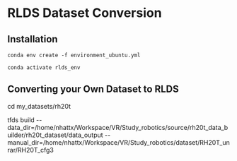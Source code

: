 # RLDS Dataset Conversion


## Installation

```
conda env create -f environment_ubuntu.yml
```
```
conda activate rlds_env
```

## Converting your Own Dataset to RLDS

cd my_datasets/rh20t

tfds build --data_dir=/home/nhattx/Workspace/VR/Study_robotics/source/rh20t_data_builder/rh20t_dataset/data_output --manual_dir=/home/nhattx/Workspace/VR/Study_robotics/dataset/RH20T_unrar/RH20T_cfg3



